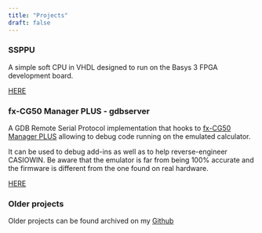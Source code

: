 ```yaml
---
title: "Projects"
draft: false
---
```


### SSPPU

A simple soft CPU in VHDL designed to run on the Basys 3 FPGA development board.

[HERE](https://github.com/redoste/ssppu)

### fx-CG50 Manager PLUS - gdbserver

A GDB Remote Serial Protocol implementation that hooks to
[fx-CG50 Manager PLUS](https://edu.casio.com/products/classroom/fxcgm_plus/)
allowing to debug code running on the emulated calculator.

It can be used to debug add-ins as well as to help reverse-engineer CASIOWIN.
Be aware that the emulator is far from being 100% accurate and the firmware is
different from the one found on real hardware.

[HERE](https://github.com/redoste/fx-CG50_Manager_PLUS-gdbserver)

### Older projects

Older projects can be found archived on my [Github](https://github.com/redoste?tab=repositories)

